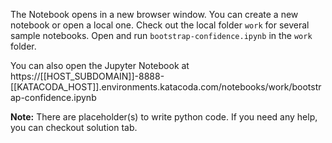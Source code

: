 The Notebook opens in a new browser window. You can create a new notebook or open a local one. Check out the local folder `work` for several sample notebooks. Open and run `bootstrap-confidence.ipynb` in the `work` folder.

You can also open the Jupyter Notebook at https://[[HOST_SUBDOMAIN]]-8888-[[KATACODA_HOST]].environments.katacoda.com/notebooks/work/bootstrap-confidence.ipynb

**Note:**
There are placeholder(s) to write python code. If you need any help, you can checkout solution tab.